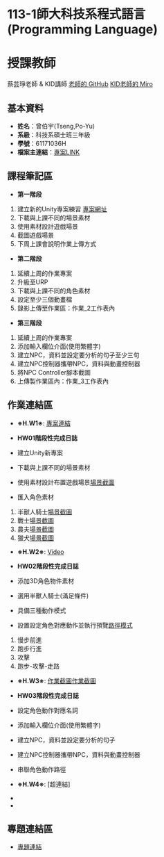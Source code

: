 # 113-1師大科技系程式語言(Programming Language)
# 授課教師
蔡芸琤老師  &  KID講師
[老師的 GitHub](https://github.com/peculab/Database)
[KID老師的 Miro](https://miro.com/app/board/uXjVKizVakM=/)

## 基本資料
- **姓名**：曾伯宇(Tseng,Po-Yu)
- **系級**：科技系碩士班三年級
- **學號**：61171036H
- **檔案主連結**：[專案LINK](https://github.com/PoyuTseng/NTNU1131ProgrammingLanguage_61171036H)

## 課程筆記區
- **第一階段**
1. 建立新的Unity專案練習 [專案網址](https://github.com/PoyuTseng/NTNU1131ProgrammingLanguage_61171036H)
2. 下載與上課不同的場景素材
3. 使用素材設計遊戲場景 
4. 截圖遊戲場景
5. 下周上課會說明作業上傳方式

- **第二階段**
1. 延續上周的作業專案
2. 升級至URP
3. 下載與上課不同的角色素材
4. 設定至少三個動畫檔
5. 錄影上傳至作業區：作業_2工作表內

- **第三階段**
1. 延續上周的作業專案
2. 添加輸入欄位介面(使用繁體字)
3. 建立NPC，資料並設定要分析的句子至少三句
4. 建立NPC控制器攜帶NPC，資料與動畫控制器
5. 將NPC Controller腳本截圖
6. 上傳製作業區內：作業_3工作表內



   
## 作業連結區
- **※H.W1※**: [專案連結](https://github.com/PoyuTseng/NTNU1131ProgrammingLanguage_61171036H)
- **HW01階段性完成日誌**
 
- 建立Unity新專案
- 下載與上課不同的場景素材
- 使用素材設計布置遊戲場景[場景截圖](https://drive.google.com/file/d/1TWoLwlihKdoksunHUTe-HH7a3JtkwsVI/view?usp=drive_link)
- 匯入角色素材
1. 半獸人騎士[場景截圖](https://drive.google.com/file/d/1MxuEvD-NUqEESYTdQGYwRwNGXg2RKHMx/view?usp=drive_link)
2. 戰士[場景截圖](https://drive.google.com/file/d/1s3YcPGN52x0M_NYHfYgoXgMIDWPgAKKQ/view?usp=drive_link)
3. 農夫[場景截圖](https://drive.google.com/file/d/14n2lU0YH-2SHwD58HNCBNPLlncN9rvqn/view?usp=drive_link)
4. 獵犬[場景截圖](https://drive.google.com/file/d/15crbkMwldZD7WQ8ADZ0egsMg1_pel1vd/view?usp=drive_link)
 

- **※H.W2※**: [Video](https://drive.google.com/file/d/1Hl8CjZ8ij5JtKv832gpuW3qJF2h_DegW/view?usp=sharing) 
- **HW02階段性完成日誌**
 
- 添加3D角色物件素材
- 選用半獸人騎士(滿足條件)
- 具備三種動作模式
- 設置設定角色對應動作並執行預覽[路徑模式](https://drive.google.com/file/d/1Ftql0ul34rOSrEcZe-IlPxH6zX0oMqTv/view?usp=drive_link)
1. 慢步前進
2. 跑步行進
3. 攻擊
4. 跑步-攻擊-走路
 

- **※H.W3※**: [作業截圖](https://drive.google.com/file/d/132QGlb60tzutg7H-MO6CKb5O7I5I9jGj/view?usp=drive_link)[作業截圖](https://drive.google.com/file/d/1MoMX60Fbkb0nmXfFZB0K_nO708ramqYj/view?usp=drive_link)
- **HW03階段性完成日誌**
 
- 設定角色動作對應名詞
- 添加輸入欄位介面(使用繁體字)
- 建立NPC，資料並設定要分析的句子
- 建立NPC控制器攜帶NPC，資料與動畫控制器
- 串聯角色動作路徑

    
- **※H.W4※**: [超連結]
- 
- 
## 專題連結區
- [專題連結](超連結)
